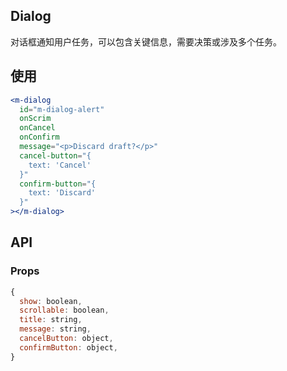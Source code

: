 ## Dialog

对话框通知用户任务，可以包含关键信息，需要决策或涉及多个任务。

## 使用

```jsx
<m-dialog
  id="m-dialog-alert"
  onScrim
  onCancel
  onConfirm
  message="<p>Discard draft?</p>"
  cancel-button="{
    text: 'Cancel'
  }"
  confirm-button="{
    text: 'Discard'
  }"
></m-dialog>
```

## API

### Props

```jsx
{
  show: boolean,
  scrollable: boolean,
  title: string,
  message: string,
  cancelButton: object,
  confirmButton: object,
}
```